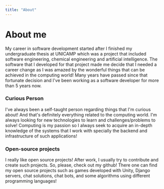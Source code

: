 ```yaml
---
title: "About"
---
```


# About me

My career in software development started after I finished my undergraduate thesis at UNICAMP which was a project that included software engineering, chemical engineering and artificial intelligence. The software that I developed for that project made me decide that I needed a career change as I was amazed by the wonderful things that can be achieved in the computing world! Many years have passed since that fortunate decision and I've been working as a software developer for more than 5 years now.

### Curious Person

I've always been a self-taught person regarding things that I'm curious about! And that's definitely everything related to the computing world. I'm always looking for new technologies to learn and challenges/problems to solve! Computing is my passion so I always seek to acquire an in-depth knowledge of the systems that I work with specially the backend and infrastructure of such applications!

### Open-source projects

I really like open source projects! After work, I usually try to contribute and create such projects. So, please, check out my github! There one can find my open source projects such as games developed with Unity, Django servers, chat solutions, chat bots, and some algorithms using different programming languages!

&nbsp;
